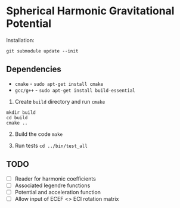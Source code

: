 # Spherical Harmonic Gravitational Potential

Installation: 
~~~
git submodule update --init
~~~

## Dependencies

* `cmake` - `sudo apt-get install cmake`
* `gcc/g++` - `sudo apt-get install build-essential`

1. Create `build` directory and run `cmake`

~~~
mkdir build
cd build
cmake ..
~~~

2. Build the code `make`

3. Run tests `cd ../bin/test_all`


## TODO

* [ ] Reader for harmonic coefficients
* [ ] Associated legendre functions
* [ ] Potential and acceleration function
* [ ] Allow input of ECEF <> ECI rotation matrix
